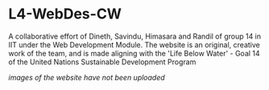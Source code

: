 # L4-WebDes-CW

A collaborative effort of Dineth, Savindu, Himasara and Randil of group 14 in IIT under the Web Development Module. 
The website is an original, creative work of the team, and is made aligning with the 'Life Below Water' - Goal 14 of the United Nations Sustainable Development Program

*images of the website have not been uploaded*
